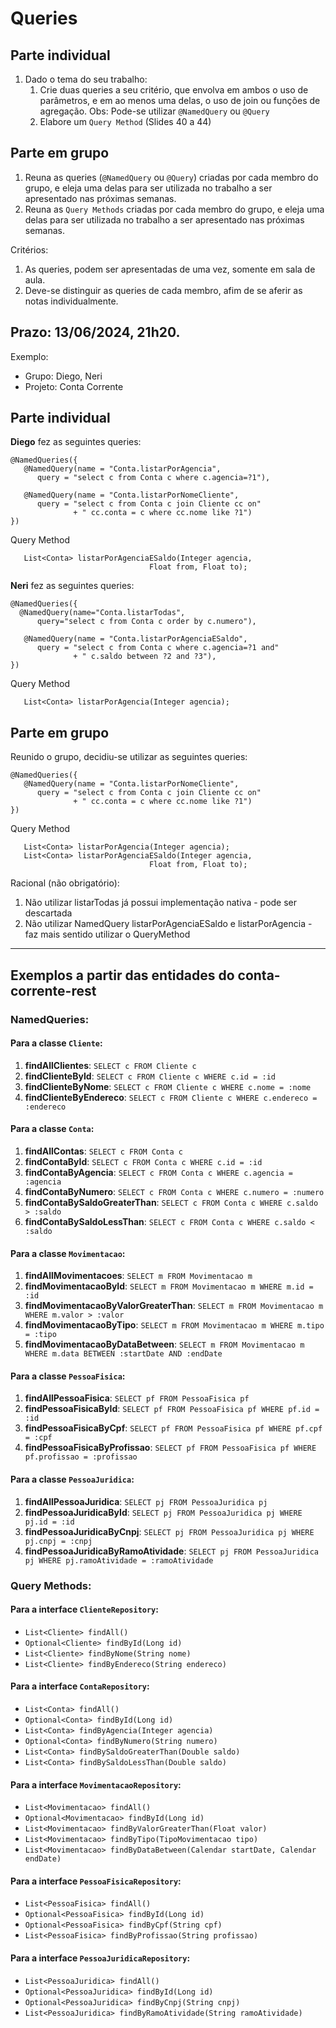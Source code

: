 # Queries

## Parte individual

1) Dado o tema do seu trabalho:
    1) Crie duas queries a seu critério, que envolva em ambos o uso de parâmetros, e em ao menos uma delas, o uso de join ou funções de agregação.
        Obs: Pode-se utilizar `@NamedQuery` ou `@Query`
    2) Elabore um `Query Method` (Slides 40 a 44)

## Parte em grupo
1) Reuna as queries (`@NamedQuery` ou `@Query`) criadas por cada membro do grupo, e eleja uma delas para ser utilizada no trabalho a ser apresentado nas próximas semanas.
2) Reuna as `Query Methods` criadas por cada membro do grupo, e eleja uma delas para ser utilizada no trabalho a ser apresentado nas próximas semanas.

Critérios:
1) As queries, podem ser apresentadas de uma vez, somente em sala de aula.
2) Deve-se distinguir as queries de cada membro, afim de se aferir as notas individualmente.

Prazo: 13/06/2024, 21h20.
----
Exemplo:
- Grupo: Diego, Neri
- Projeto: Conta Corrente

## Parte individual

**Diego** fez as seguintes queries:

```
@NamedQueries({ 
   @NamedQuery(name = "Conta.listarPorAgencia", 
      query = "select c from Conta c where c.agencia=?1"),

   @NamedQuery(name = "Conta.listarPorNomeCliente", 
      query = "select c from Conta c join Cliente cc on" 
              + " cc.conta = c where cc.nome like ?1")
})

```

Query Method
```
   List<Conta> listarPorAgenciaESaldo(Integer agencia, 
                               Float from, Float to);
```

**Neri** fez as seguintes queries:

```
@NamedQueries({ 
  @NamedQuery(name="Conta.listarTodas", 
      query="select c from Conta c order by c.numero"),

   @NamedQuery(name = "Conta.listarPorAgenciaESaldo", 
      query = "select c from Conta c where c.agencia=?1 and" 
              + " c.saldo between ?2 and ?3"),
})

```

Query Method
```
   List<Conta> listarPorAgencia(Integer agencia);
```

## Parte em grupo
Reunido o grupo, decidiu-se utilizar as seguintes queries:

```
@NamedQueries({ 
   @NamedQuery(name = "Conta.listarPorNomeCliente", 
      query = "select c from Conta c join Cliente cc on" 
              + " cc.conta = c where cc.nome like ?1")
})

```

Query Method
```
   List<Conta> listarPorAgencia(Integer agencia);
   List<Conta> listarPorAgenciaESaldo(Integer agencia, 
                               Float from, Float to);
```

Racional (não obrigatório):
1) Não utilizar listarTodas já possui implementação nativa - pode ser descartada
2) Não utilizar NamedQuery listarPorAgenciaESaldo e listarPorAgencia - faz mais sentido utilizar o QueryMethod

----

## Exemplos a partir das entidades do conta-corrente-rest

### NamedQueries:
#### Para a classe `Cliente`:
1. **findAllClientes**: `SELECT c FROM Cliente c`
2. **findClienteById**: `SELECT c FROM Cliente c WHERE c.id = :id`
3. **findClienteByNome**: `SELECT c FROM Cliente c WHERE c.nome = :nome`
4. **findClienteByEndereco**: `SELECT c FROM Cliente c WHERE c.endereco = :endereco`

#### Para a classe `Conta`:
1. **findAllContas**: `SELECT c FROM Conta c`
2. **findContaById**: `SELECT c FROM Conta c WHERE c.id = :id`
3. **findContaByAgencia**: `SELECT c FROM Conta c WHERE c.agencia = :agencia`
4. **findContaByNumero**: `SELECT c FROM Conta c WHERE c.numero = :numero`
5. **findContaBySaldoGreaterThan**: `SELECT c FROM Conta c WHERE c.saldo > :saldo`
6. **findContaBySaldoLessThan**: `SELECT c FROM Conta c WHERE c.saldo < :saldo`

#### Para a classe `Movimentacao`:
1. **findAllMovimentacoes**: `SELECT m FROM Movimentacao m`
2. **findMovimentacaoById**: `SELECT m FROM Movimentacao m WHERE m.id = :id`
3. **findMovimentacaoByValorGreaterThan**: `SELECT m FROM Movimentacao m WHERE m.valor > :valor`
4. **findMovimentacaoByTipo**: `SELECT m FROM Movimentacao m WHERE m.tipo = :tipo`
5. **findMovimentacaoByDataBetween**: `SELECT m FROM Movimentacao m WHERE m.data BETWEEN :startDate AND :endDate`

#### Para a classe `PessoaFisica`:
1. **findAllPessoaFisica**: `SELECT pf FROM PessoaFisica pf`
2. **findPessoaFisicaById**: `SELECT pf FROM PessoaFisica pf WHERE pf.id = :id`
3. **findPessoaFisicaByCpf**: `SELECT pf FROM PessoaFisica pf WHERE pf.cpf = :cpf`
4. **findPessoaFisicaByProfissao**: `SELECT pf FROM PessoaFisica pf WHERE pf.profissao = :profissao`

#### Para a classe `PessoaJuridica`:
1. **findAllPessoaJuridica**: `SELECT pj FROM PessoaJuridica pj`
2. **findPessoaJuridicaById**: `SELECT pj FROM PessoaJuridica pj WHERE pj.id = :id`
3. **findPessoaJuridicaByCnpj**: `SELECT pj FROM PessoaJuridica pj WHERE pj.cnpj = :cnpj`
4. **findPessoaJuridicaByRamoAtividade**: `SELECT pj FROM PessoaJuridica pj WHERE pj.ramoAtividade = :ramoAtividade`

### Query Methods:
#### Para a interface `ClienteRepository`:
- `List<Cliente> findAll()`
- `Optional<Cliente> findById(Long id)`
- `List<Cliente> findByNome(String nome)`
- `List<Cliente> findByEndereco(String endereco)`

#### Para a interface `ContaRepository`:
- `List<Conta> findAll()`
- `Optional<Conta> findById(Long id)`
- `List<Conta> findByAgencia(Integer agencia)`
- `Optional<Conta> findByNumero(String numero)`
- `List<Conta> findBySaldoGreaterThan(Double saldo)`
- `List<Conta> findBySaldoLessThan(Double saldo)`

#### Para a interface `MovimentacaoRepository`:
- `List<Movimentacao> findAll()`
- `Optional<Movimentacao> findById(Long id)`
- `List<Movimentacao> findByValorGreaterThan(Float valor)`
- `List<Movimentacao> findByTipo(TipoMovimentacao tipo)`
- `List<Movimentacao> findByDataBetween(Calendar startDate, Calendar endDate)`

#### Para a interface `PessoaFisicaRepository`:
- `List<PessoaFisica> findAll()`
- `Optional<PessoaFisica> findById(Long id)`
- `Optional<PessoaFisica> findByCpf(String cpf)`
- `List<PessoaFisica> findByProfissao(String profissao)`

#### Para a interface `PessoaJuridicaRepository`:
- `List<PessoaJuridica> findAll()`
- `Optional<PessoaJuridica> findById(Long id)`
- `Optional<PessoaJuridica> findByCnpj(String cnpj)`
- `List<PessoaJuridica> findByRamoAtividade(String ramoAtividade)`

